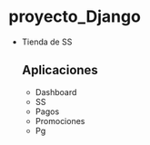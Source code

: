 # proyecto_Django
 
 * Tienda de SS
    
    ## Aplicaciones

    - Dashboard
    - SS
    - Pagos
    - Promociones
    - Pg
